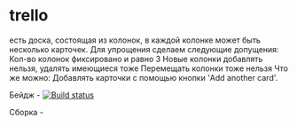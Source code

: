 # trello
есть доска, состоящая из колонок, в каждой колонке может быть несколько карточек.  Для упрощения сделаем следующие допущения:  Кол-во колонок фиксировано и равно 3 Новые колонки добавлять нельзя, удалять имеющиеся тоже Перемещать колонки тоже нельзя Что же можно:  Добавлять карточки с помощью кнопки 'Add another card'.

Бейдж - [![Build status](https://ci.appveyor.com/api/projects/status/0l3t4h8ng62m60g3/branch/master?svg=true)](https://ci.appveyor.com/project/Pavel-A-T/trello/branch/master)

Сборка -